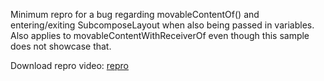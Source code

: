 Minimum repro for a bug regarding movableContentOf() and entering/exiting SubcomposeLayout when
also being passed in variables.
Also applies to movableContentWithReceiverOf even though this sample does not showcase that.

Download repro video:
[repro](./misc/repro.mp4)